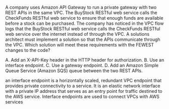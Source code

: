A company uses Amazon API Gateway to run a private gateway with two REST APIs in the same VPC. The BuyStock RESTful web service calls the CheckFunds RESTful web service to ensure that enough funds are available before a stock can be purchased. The company has noticed in the VPC ­flow logs that the BuyStock RESTful web service calls the CheckFunds RESTful web service over the internet instead of through the VPC. A solutions architect must implement a solution so that the APIs communicate through the VPC. Which solution will meet these requirements with the FEWEST changes to the code? 

A. Add an X-API-Key header in the HTTP header for authorization. 
B. Use an interface endpoint. 
C. Use a gateway endpoint. 
D. Add an Amazon Simple Queue Service (Amazon SQS) queue between the two REST APIs.

an interface endpoint is a horizontally scaled, redundant VPC endpoint that provides private connectivity to a service. It is an elastic network interface with a private IP address that serves as an entry point for traffic destined to the AWS service. Interface endpoints are used to connect VPCs with AWS services